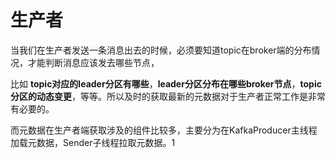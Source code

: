 # 生产者

当我们在生产者发送一条消息出去的时候，必须要知道topic在broker端的分布情况，才能判断消息应该发去哪些节点，

比如 **topic对应的leader分区有哪些**，**leader分区分布在哪些broker节点**，**topic分区的动态变更**，等等。所以及时的获取最新的元数据对于生产者正常工作是非常有必要的。

而元数据在生产者端获取涉及的组件比较多，主要分为在KafkaProducer主线程加载元数据，Sender子线程拉取元数据。1

